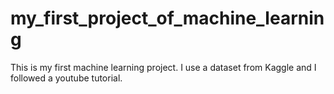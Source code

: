 # my_first_project_of_machine_learning
This is my first machine learning project. I use a dataset from Kaggle and I followed a youtube tutorial.
